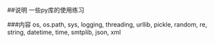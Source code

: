##说明
一些py库的使用练习


###内容
os, os.path, sys, logging, threading, urllib, pickle, random, re, string, datetime, time, smtplib, json, xml
